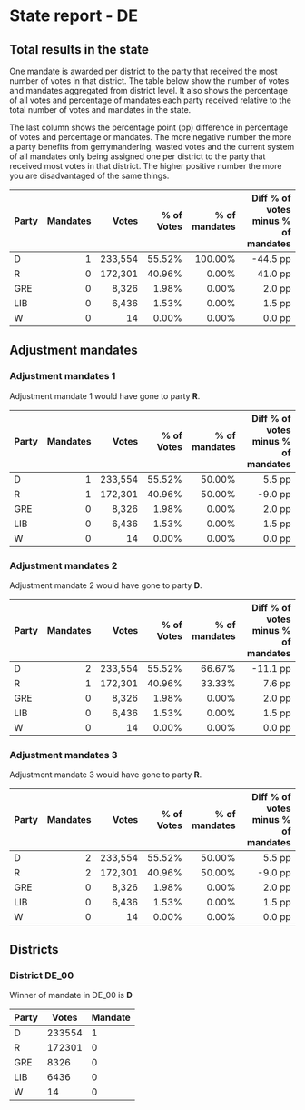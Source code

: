# State report - DE

## Total results in the state

One mandate is awarded per district to the party that received the most number of votes in that district. The table below show the number of votes and mandates aggregated from district level. It also shows the percentage of  all votes and percentage of mandates each party received relative to the total number of votes and mandates in the state.

The last column shows the percentage point (pp) difference in percentage of votes and percentage or mandates. The more negative number the more a party benefits from gerrymandering, wasted votes and the current system of all mandates only being assigned one per district to the party that received most votes in that district. The higher positive number the more you are disadvantaged of the same things.

| Party | Mandates | Votes | % of Votes |  % of mandates | Diff % of votes minus % of mandates |
|---|--:|--:|--:|--:|--:|
|D|1|233,554|55.52%|100.00%|-44.5 pp|
|R|0|172,301|40.96%|0.00%|41.0 pp|
|GRE|0|8,326|1.98%|0.00%|2.0 pp|
|LIB|0|6,436|1.53%|0.00%|1.5 pp|
|W|0|14|0.00%|0.00%|0.0 pp|

## Adjustment mandates

### Adjustment mandates 1

Adjustment mandate 1 would have gone to party **R**.

| Party | Mandates | Votes | % of Votes |  % of mandates | Diff % of votes minus % of mandates |
|---|--:|--:|--:|--:|--:|
|D|1|233,554|55.52%|50.00%|5.5 pp|
|R|1|172,301|40.96%|50.00%|-9.0 pp|
|GRE|0|8,326|1.98%|0.00%|2.0 pp|
|LIB|0|6,436|1.53%|0.00%|1.5 pp|
|W|0|14|0.00%|0.00%|0.0 pp|

### Adjustment mandates 2

Adjustment mandate 2 would have gone to party **D**.

| Party | Mandates | Votes | % of Votes |  % of mandates | Diff % of votes minus % of mandates |
|---|--:|--:|--:|--:|--:|
|D|2|233,554|55.52%|66.67%|-11.1 pp|
|R|1|172,301|40.96%|33.33%|7.6 pp|
|GRE|0|8,326|1.98%|0.00%|2.0 pp|
|LIB|0|6,436|1.53%|0.00%|1.5 pp|
|W|0|14|0.00%|0.00%|0.0 pp|

### Adjustment mandates 3

Adjustment mandate 3 would have gone to party **R**.

| Party | Mandates | Votes | % of Votes |  % of mandates | Diff % of votes minus % of mandates |
|---|--:|--:|--:|--:|--:|
|D|2|233,554|55.52%|50.00%|5.5 pp|
|R|2|172,301|40.96%|50.00%|-9.0 pp|
|GRE|0|8,326|1.98%|0.00%|2.0 pp|
|LIB|0|6,436|1.53%|0.00%|1.5 pp|
|W|0|14|0.00%|0.00%|0.0 pp|


## Districts


### District DE_00
Winner of mandate in DE_00 is **D**

| Party | Votes | Mandate |
|---|---|---|
|D|233554|1
|R|172301|0
|GRE|8326|0
|LIB|6436|0
|W|14|0
